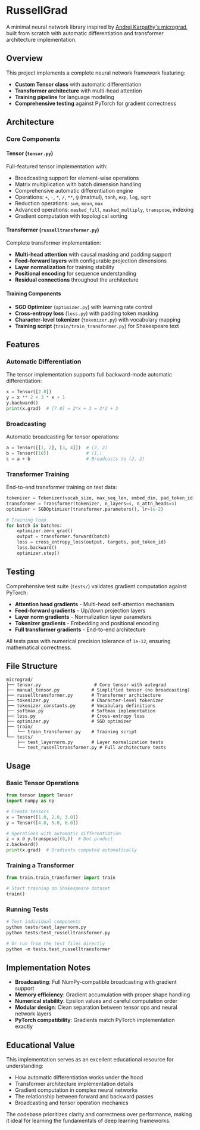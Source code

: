 # RussellGrad

A minimal neural network library inspired by [Andrej Karpathy's micrograd](https://github.com/karpathy/micrograd), built from scratch with automatic differentiation and transformer architecture implementation.

## Overview

This project implements a complete neural network framework featuring:
- **Custom Tensor class** with automatic differentiation
- **Transformer architecture** with multi-head attention
- **Training pipeline** for language modeling
- **Comprehensive testing** against PyTorch for gradient correctness

## Architecture

### Core Components

#### Tensor (`tensor.py`)
Full-featured tensor implementation with:
- Broadcasting support for element-wise operations
- Matrix multiplication with batch dimension handling
- Comprehensive automatic differentiation engine
- Operations: `+`, `-`, `*`, `/`, `**`, `@` (matmul), `tanh`, `exp`, `log`, `sqrt`
- Reduction operations: `sum`, `mean`, `max`
- Advanced operations: `masked_fill`, `masked_multiply`, `transpose`, indexing
- Gradient computation with topological sorting

#### Transformer (`russelltransformer.py`)
Complete transformer implementation:
- **Multi-head attention** with causal masking and padding support
- **Feed-forward layers** with configurable projection dimensions
- **Layer normalization** for training stability  
- **Positional encoding** for sequence understanding
- **Residual connections** throughout the architecture

#### Training Components
- **SGD Optimizer** (`optimizer.py`) with learning rate control
- **Cross-entropy loss** (`loss.py`) with padding token masking
- **Character-level tokenizer** (`tokenizer.py`) with vocabulary mapping
- **Training script** (`train/train_transformer.py`) for Shakespeare text

## Features

### Automatic Differentiation
The tensor implementation supports full backward-mode automatic differentiation:
```python
x = Tensor([2.0])
y = x ** 2 + 3 * x + 1
y.backward()
print(x.grad)  # [7.0] = 2*x + 3 = 2*2 + 3
```

### Broadcasting
Automatic broadcasting for tensor operations:
```python
a = Tensor([[1, 2], [3, 4]])  # (2, 2)
b = Tensor([10])              # (1,)
c = a + b                     # Broadcasts to (2, 2)
```

### Transformer Training
End-to-end transformer training on text data:
```python
tokenizer = Tokenizer(vocab_size, max_seq_len, embed_dim, pad_token_id)
transformer = Transformer(tokenizer, n_layers=4, n_attn_heads=4)
optimizer = SGDOptimizer(transformer.parameters(), lr=1e-2)

# Training loop
for batch in batches:
    optimizer.zero_grad()
    output = transformer.forward(batch)
    loss = cross_entropy_loss(output, targets, pad_token_id)
    loss.backward()
    optimizer.step()
```

## Testing

Comprehensive test suite (`tests/`) validates gradient computation against PyTorch:
- **Attention head gradients** - Multi-head self-attention mechanism
- **Feed-forward gradients** - Up/down projection layers
- **Layer norm gradients** - Normalization layer parameters
- **Tokenizer gradients** - Embedding and positional encoding
- **Full transformer gradients** - End-to-end architecture

All tests pass with numerical precision tolerance of `1e-12`, ensuring mathematical correctness.

## File Structure

```
micrograd/
├── tensor.py                    # Core tensor with autograd
├── manual_tensor.py            # Simplified tensor (no broadcasting)
├── russelltransformer.py       # Transformer architecture
├── tokenizer.py                # Character-level tokenizer
├── tokenizer_constants.py      # Vocabulary definitions
├── softmax.py                  # Softmax implementation
├── loss.py                     # Cross-entropy loss
├── optimizer.py                # SGD optimizer
├── train/
│   └── train_transformer.py    # Training script
└── tests/
    ├── test_layernorm.py       # Layer normalization tests
    └── test_russelltransformer.py # Full architecture tests
```

## Usage

### Basic Tensor Operations
```python
from tensor import Tensor
import numpy as np

# Create tensors
x = Tensor([1.0, 2.0, 3.0])
y = Tensor([4.0, 5.0, 6.0])

# Operations with automatic differentiation
z = x @ y.transpose((0,))  # Dot product
z.backward()
print(x.grad)  # Gradients computed automatically
```

### Training a Transformer
```python
from train.train_transformer import train

# Start training on Shakespeare dataset
train()
```

### Running Tests
```python
# Test individual components
python tests/test_layernorm.py
python tests/test_russelltransformer.py

# Or run from the test files directly
python -m tests.test_russelltransformer
```

## Implementation Notes

- **Broadcasting**: Full NumPy-compatible broadcasting with gradient support
- **Memory efficiency**: Gradient accumulation with proper shape handling
- **Numerical stability**: Epsilon values and careful computation order
- **Modular design**: Clean separation between tensor ops and neural network layers
- **PyTorch compatibility**: Gradients match PyTorch implementation exactly

## Educational Value

This implementation serves as an excellent educational resource for understanding:
- How automatic differentiation works under the hood
- Transformer architecture implementation details
- Gradient computation in complex neural networks
- The relationship between forward and backward passes
- Broadcasting and tensor operation mechanics

The codebase prioritizes clarity and correctness over performance, making it ideal for learning the fundamentals of deep learning frameworks.